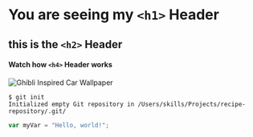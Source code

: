 # You are seeing my `<h1>` Header
## this is the `<h2>` Header

#### Watch how `<h4>` Header works

![Ghibli Inspired Car Wallpaper](https://github.com/user-attachments/assets/8497b47e-05c8-4b5f-8449-c2d640427c11)

```
$ git init
Initialized empty Git repository in /Users/skills/Projects/recipe-repository/.git/
```

``` javascript
var myVar = "Hello, world!";
```

